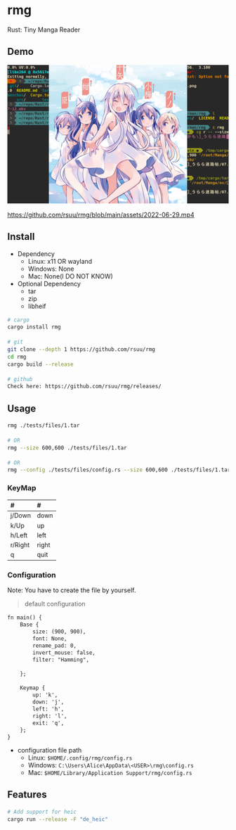 # rmg

Rust: Tiny Manga Reader

## Demo

![](./assets/2022-07-12.png)

https://github.com/rsuu/rmg/blob/main/assets/2022-06-29.mp4

## Install

+ Dependency
  + Linux: x11 OR wayland
  + Windows: None
  + Mac: None(I DO NOT KNOW)
+ Optional Dependency
  + tar
  + zip
  + libheif

```bash
# cargo
cargo install rmg

# git
git clone --depth 1 https://github.com/rsuu/rmg
cd rmg
cargo build --release

# github
Check here: https://github.com/rsuu/rmg/releases/
```

## Usage

```bash
rmg ./tests/files/1.tar

# OR
rmg --size 600,600 ./tests/files/1.tar

# OR
rmg --config ./tests/files/config.rs --size 600,600 ./tests/files/1.tar
```

### KeyMap

|#|#|
|:-|:-|
j/Down | down
k/Up | up
h/Left | left
r/Right | right
q | quit

### Configuration

Note: You have to create the file by yourself.

> default configuration

```text
fn main() {
    Base {
        size: (900, 900),
        font: None,
        rename_pad: 0,
        invert_mouse: false,
        filter: "Hamming",

    };

    Keymap {
        up: 'k',
        down: 'j',
        left: 'h',
        right: 'l',
        exit: 'q',
    };
}
```

+ configuration file path
  + Linux: `$HOME/.config/rmg/config.rs`
  + Windows: `C:\Users\Alice\AppData\<USER>\rmg\config.rs`
  + Mac: `$HOME/Library/Application Support/rmg/config.rs`



## Features

```bash
# Add support for heic
cargo run --release -F "de_heic"
```
